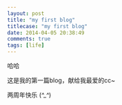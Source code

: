 ```yaml
---
layout: post
title: "my first blog"
titlecase: "my first blog"
date: 2014-04-05 20:38:49
comments: true
tags: [life]
---
```


哈哈

这是我的第一篇blog，献给我最爱的cc~

两周年快乐  (*^_^*) 
	
<!--more-->